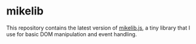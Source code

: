 # mikelib

This repository contains the latest version of
[mikelib.js](https://github.com/michaellaszlo/mikelib/blob/master/js/mikelib.js),
a tiny library that I use for basic DOM manipulation and event handling.


